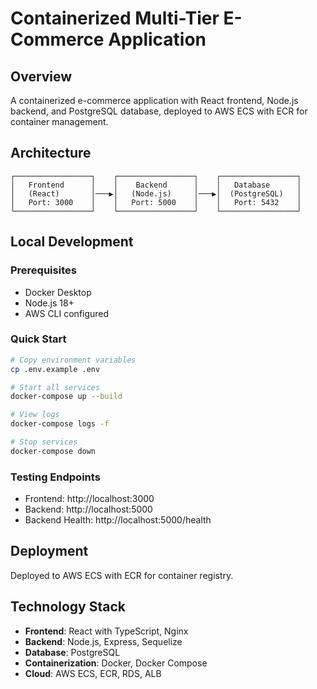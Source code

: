 # Containerized Multi-Tier E-Commerce Application

## Overview
A containerized e-commerce application with React frontend, Node.js backend, and PostgreSQL database, deployed to AWS ECS with ECR for container management.

## Architecture
```
┌─────────────────┐    ┌─────────────────┐    ┌─────────────────┐
│   Frontend      │    │    Backend      │    │   Database      │
│   (React)       │───▶│   (Node.js)     │───▶│  (PostgreSQL)   │
│   Port: 3000    │    │   Port: 5000    │    │   Port: 5432    │
└─────────────────┘    └─────────────────┘    └─────────────────┘
```

## Local Development

### Prerequisites
- Docker Desktop
- Node.js 18+
- AWS CLI configured

### Quick Start
```bash
# Copy environment variables
cp .env.example .env

# Start all services
docker-compose up --build

# View logs
docker-compose logs -f

# Stop services
docker-compose down
```

### Testing Endpoints
- Frontend: http://localhost:3000
- Backend: http://localhost:5000
- Backend Health: http://localhost:5000/health

## Deployment
Deployed to AWS ECS with ECR for container registry.

## Technology Stack
- **Frontend**: React with TypeScript, Nginx
- **Backend**: Node.js, Express, Sequelize
- **Database**: PostgreSQL
- **Containerization**: Docker, Docker Compose
- **Cloud**: AWS ECS, ECR, RDS, ALB 